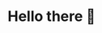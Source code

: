 # Hello there 👋
<!--
- [I am currently working on ft_transendence](https://github.com/The-AJE-Alliance/ft_transcendence)

## 🛠️ Technical skills 
### Languages:<p align="left">
  <a href="https://skillicons.dev">
    <img src="https://skillicons.dev/icons?i=bash,c,cpp,py,css,html,js,postgres,mongodb" />
  </a>
</p>

### Tools & Frameworks:<p align="left">
  <a href="https://skillicons.dev">
    <img src="https://skillicons.dev/icons?i=django,rabbitmq,graphql,docker,git,postman" />
  </a>
</p>

https://skillicons.dev/
-->
